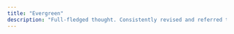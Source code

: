 ```yaml
---
title: "Evergreen"
description: "Full-fledged thought. Consistently revised and referred to."
---
```

